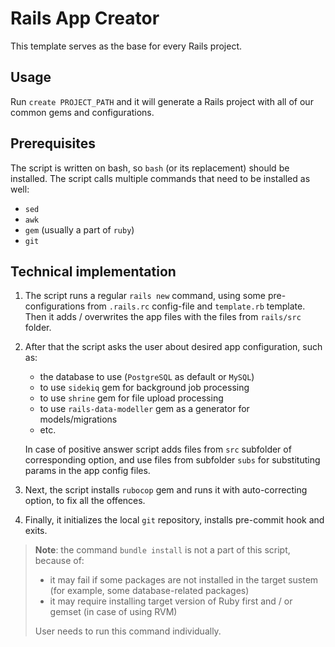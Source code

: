 # Rails App Creator

This template serves as the base for every Rails project.

## Usage

Run `create PROJECT_PATH` and it will generate a Rails project with all of our common gems and configurations.

## Prerequisites

The script is written on bash, so `bash` (or its replacement) should be installed. The script calls multiple commands that need to be installed as well:

- `sed`
- `awk`
- `gem` (usually a part of `ruby`)
- `git`

## Technical implementation

1. The script runs a regular `rails new` command, using some pre-configurations from `.rails.rc` config-file and `template.rb` template. Then it adds / overwrites the app files with the files from `rails/src` folder.


2. After that the script asks the user about desired app configuration, such as:

   - the database to use (`PostgreSQL` as default or `MySQL`)
   - to use `sidekiq` gem for background job processing
   - to use `shrine` gem for file upload processing
   - to use `rails-data-modeller` gem as a generator for models/migrations
   - etc.

    In case of positive answer script adds files from `src` subfolder of corresponding option, and use files from subfolder `subs` for substituting params in the app config files.


3. Next, the script installs `rubocop` gem and runs it with auto-correcting option, to fix all the offences.


4. Finally, it initializes the local `git` repository, installs pre-commit hook and exits.

> **Note**: the command `bundle install` is not a part of this script, because of:
>
> - it may fail if some packages are not installed in the target sustem (for example, some database-related packages)
> - it may require installing target version of Ruby first and / or gemset (in case of using RVM)
> 
> User needs to run this command individually.
